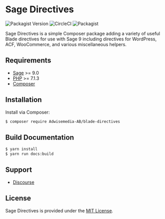 # Sage Directives

![Packagist Version](https://img.shields.io/packagist/v/Adwisemedia-AB/blade-directives.svg?style=flat-square)
![CircleCI](https://img.shields.io/circleci/build/gh/Log1x/blade-directives.svg?style=flat-square)
![Packagist](https://img.shields.io/packagist/dt/Adwisemedia-AB/blade-directives.svg?style=flat-square)

Sage Directives is a simple Composer package adding a variety of useful Blade directives for use with Sage 9 including directives for WordPress, ACF, WooCommerce, and various miscellaneous helpers.

## Requirements

- [Sage](https://github.com/roots/sage) >= 9.0
- [PHP](https://secure.php.net/manual/en/install.php) >= 7.1.3
- [Composer](https://getcomposer.org/download/)

## Installation

Install via Composer:

```bash
$ composer require Adwisemedia-AB/blade-directives
```

## Build Documentation

```bash
$ yarn install
$ yarn run docs:build
```

## Support

- [Discourse](https://discourse.roots.io/t/blade-directives-for-sage/14301)


## License

Sage Directives is provided under the [MIT License](https://github.com/Adwisemedia-AB/blade-directives/blob/master/LICENSE.md).
